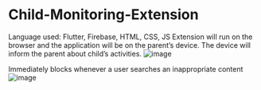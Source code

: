 # Child-Monitoring-Extension
Language used: Flutter, Firebase, HTML, CSS, JS 
Extension will run on the browser and the application will be on the parent’s device. The 
device will inform the parent about child’s activities.
![image](https://github.com/user-attachments/assets/87c46d4b-e572-4319-ba8f-2c9a454a3ce2)


Immediately blocks whenever a user searches an inappropriate content
![image](https://github.com/user-attachments/assets/ebc5ff4a-931d-4422-9f24-a27ebff88a98)
